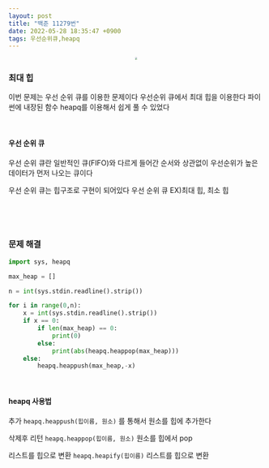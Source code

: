 ```yaml
---
layout: post
title: "백준 11279번"
date: 2022-05-28 18:35:47 +0900
tags: 우선순위큐,heapq
---
```


<center>
<img src="https://user-images.githubusercontent.com/80758613/170829975-ec997051-e7b3-4bf3-a824-9b5a4bde66b3.png" style="zoom:30%;">
</center>

### 최대 힙

이번 문제는 우선 순위 큐를 이용한 문제이다 우선순위 큐에서 최대 힙을 이용한다 파이썬에 내장된 함수  heapq를 이용해서 쉽게 풀 수 있었다

&nbsp;

#### 우선 순위 큐

우선 순위 큐란 일반적인 큐(FIFO)와 다르게 들어간 순서와 상관없이 우선순위가 높은 데이터가 먼저 나오는 큐이다

우선 순위 큐는 힙구조로 구현이 되어있다 우선 순위 큐 EX)최대 힙, 최소 힙

&nbsp;

&nbsp;

### 문제 해결

``` python
import sys, heapq

max_heap = []

n = int(sys.stdin.readline().strip())

for i in range(0,n):
    x = int(sys.stdin.readline().strip())
    if x == 0:
        if len(max_heap) == 0:
            print(0)
        else:
            print(abs(heapq.heappop(max_heap)))
    else:
        heapq.heappush(max_heap,-x)
```

&nbsp;

#### heapq 사용법

추가 `heapq.heappush(힙이름, 원소)` 를 통해서 원소를 힙에 추가한다

삭제후 리턴 `heapq.heappop(힙이름, 원소)` 원소를 힙에서 pop

리스트를 힙으로 변환 `heapq.heapify(힙이름)` 리스트를 힙으로 변환

